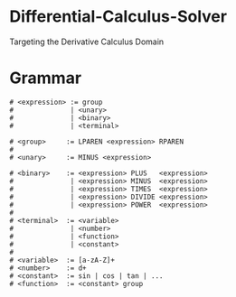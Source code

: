 # Differential-Calculus-Solver
Targeting the Derivative Calculus Domain
# Grammar
    # <expression> := group
    #              | <unary>
    #              | <binary>
    #              | <terminal>

    # <group>     := LPAREN <expression> RPAREN
    #
    # <unary>     := MINUS <expression>

    # <binary>    := <expression> PLUS   <expression>
    #              | <expression> MINUS  <expression>
    #              | <expression> TIMES  <expression>
    #              | <expression> DIVIDE <expression>
    #              | <expression> POWER  <expression>
    #
    # <terminal>  := <variable>
    #              | <number>
    #              | <function>
    #              | <constant>
    #
    # <variable>  := [a-zA-Z]+
    # <number>    := d+
    # <constant>  := sin | cos | tan | ...
    # <function>  := <constant> group
